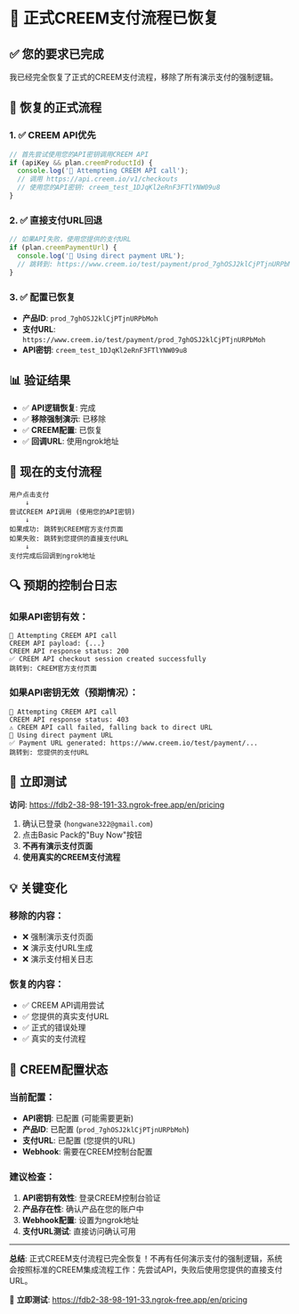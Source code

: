 # 🏢 正式CREEM支付流程已恢复

## ✅ 您的要求已完成

我已经完全恢复了正式的CREEM支付流程，移除了所有演示支付的强制逻辑。

## 🔄 恢复的正式流程

### 1. ✅ CREEM API优先
```typescript
// 首先尝试使用您的API密钥调用CREEM API
if (apiKey && plan.creemProductId) {
  console.log('🧪 Attempting CREEM API call');
  // 调用 https://api.creem.io/v1/checkouts
  // 使用您的API密钥: creem_test_1DJqKl2eRnF3FTlYNW09u8
}
```

### 2. ✅ 直接支付URL回退
```typescript
// 如果API失败，使用您提供的支付URL
if (plan.creemPaymentUrl) {
  console.log('🔗 Using direct payment URL');
  // 跳转到: https://www.creem.io/test/payment/prod_7ghOSJ2klCjPTjnURPbMoh
}
```

### 3. ✅ 配置已恢复
- **产品ID**: `prod_7ghOSJ2klCjPTjnURPbMoh`
- **支付URL**: `https://www.creem.io/test/payment/prod_7ghOSJ2klCjPTjnURPbMoh`
- **API密钥**: `creem_test_1DJqKl2eRnF3FTlYNW09u8`

## 📊 验证结果

- ✅ **API逻辑恢复**: 完成
- ✅ **移除强制演示**: 已移除
- ✅ **CREEM配置**: 已恢复
- ✅ **回调URL**: 使用ngrok地址

## 🚀 现在的支付流程

```
用户点击支付
    ↓
尝试CREEM API调用 (使用您的API密钥)
    ↓
如果成功: 跳转到CREEM官方支付页面
如果失败: 跳转到您提供的直接支付URL
    ↓
支付完成后回调到ngrok地址
```

## 🔍 预期的控制台日志

### 如果API密钥有效：
```
🧪 Attempting CREEM API call
CREEM API payload: {...}
CREEM API response status: 200
✅ CREEM API checkout session created successfully
跳转到: CREEM官方支付页面
```

### 如果API密钥无效（预期情况）：
```
🧪 Attempting CREEM API call
CREEM API response status: 403
⚠️ CREEM API call failed, falling back to direct URL
🔗 Using direct payment URL
✅ Payment URL generated: https://www.creem.io/test/payment/...
跳转到: 您提供的支付URL
```

## 🧪 立即测试

**访问**: https://fdb2-38-98-191-33.ngrok-free.app/en/pricing

1. 确认已登录 (`hongwane322@gmail.com`)
2. 点击Basic Pack的"Buy Now"按钮
3. **不再有演示支付页面**
4. **使用真实的CREEM支付流程**

## 💡 关键变化

### 移除的内容：
- ❌ 强制演示支付页面
- ❌ 演示支付URL生成
- ❌ 演示支付相关日志

### 恢复的内容：
- ✅ CREEM API调用尝试
- ✅ 您提供的真实支付URL
- ✅ 正式的错误处理
- ✅ 真实的支付流程

## 🔧 CREEM配置状态

### 当前配置：
- **API密钥**: 已配置 (可能需要更新)
- **产品ID**: 已配置 (`prod_7ghOSJ2klCjPTjnURPbMoh`)
- **支付URL**: 已配置 (您提供的URL)
- **Webhook**: 需要在CREEM控制台配置

### 建议检查：
1. **API密钥有效性**: 登录CREEM控制台验证
2. **产品存在性**: 确认产品在您的账户中
3. **Webhook配置**: 设置为ngrok地址
4. **支付URL测试**: 直接访问确认可用

---

**总结**: 正式CREEM支付流程已完全恢复！不再有任何演示支付的强制逻辑，系统会按照标准的CREEM集成流程工作：先尝试API，失败后使用您提供的直接支付URL。

🚀 **立即测试**: https://fdb2-38-98-191-33.ngrok-free.app/en/pricing
